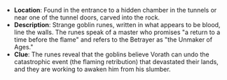 - **Location**: Found in the entrance to a hidden chamber in the tunnels or near one of the tunnel doors, carved into the rock.
- **Description**: Strange goblin runes, written in what appears to be blood, line the walls. The runes speak of a master who promises "a return to a time before the flame" and refers to the Betrayer as "the Unmaker of Ages."
- **Clue**: The runes reveal that the goblins believe Vorath can undo the catastrophic event (the flaming retribution) that devastated their lands, and they are working to awaken him from his slumber.